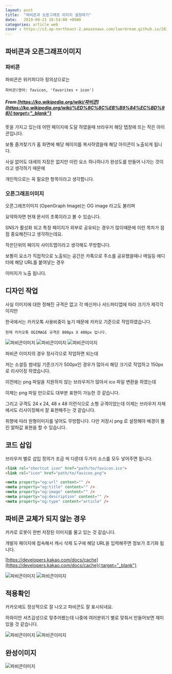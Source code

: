 ```yaml
---
layout: post
title:  "파비콘과 오픈그래프 이미지 설정하기"
date:   2019-09-21 16:54:00 +0900
categories: article web
cover : https://s3.ap-northeast-2.amazonaws.com/laerdream.github.io/2019-09-21/2019-09-21-favicon6.png
---
```


## 파비콘과 오픈그래프이미지

### 파비콘
파비콘은 위키피디아 정의상으로는

`파비콘(영어: favicon, 'favorites + icon')`
##### From [https://ko.wikipedia.org/wiki/파비콘](https://ko.wikipedia.org/wiki/%ED%8C%8C%EB%B9%84%EC%BD%98){:target="_blank"}


뜻을 가지고 있는데 어떤 페이지에 도달 하였을때 브라우저 해당 탭창에 뜨는 작은 아이콘입니다.

보통 즐겨찾기가 홈 화면에 해당 페이지를 복사하였을때 해당 아이콘이 노출되게 됩니다.

사실 없어도 대세의 지장은 없지만 이런 요소 하나하나가 완성도를 만들어 나가는 것이라고 생각하기 때문에

개인적으로는 꼭 필요한 항목이라고 생각합니다.

### 오픈그래프이미지

오픈그래프이미지 (OpenGraph Image)는 OG image 라고도 불리며

요약하자면 현재 문서의 초록이라고 볼 수 있습니다.

SNS가 활성화 되고 특정 페이지가 외부로 공유되는 경우가 많이때문에 이런 목차가 점점 중요해진다고 생각하는데요.

작은단위의 페이지 사이트맵이라고 생각해도 무방합니다.

보통이 요소가 직접적으로 노출되는 공간은 카톡으로 주소를 공유했을때나 메일등 에디터에 해당 URL를 붙여넣는 경우

이미지가 노출 됩니다.


## 디자인 작업

사실 이미지에 대한 정해진 규격은 없고 각 메신저나 서드파티앱에 따라 크기가 제각각이지만

한국에서는 카카오톡 사용비중이 높기 때문에 카카오 기준으로 작업하였습니다.

`현재 카카오톡 OGIMAGE 규격은 800px X 400px 입니다.`


![파비콘이미지](https://s3.ap-northeast-2.amazonaws.com/laerdream.github.io/2019-09-21/2019-09-21-favicon1.png)
![파비콘이미지](https://s3.ap-northeast-2.amazonaws.com/laerdream.github.io/2019-09-21/2019-09-21-favicon2.png)
![파비콘이미지](https://s3.ap-northeast-2.amazonaws.com/laerdream.github.io/2019-09-21/2019-09-21-favicon3.png)

파비콘 이미지의 경우 정사각으로 작업하면 되는데

저는 소셜등 썸네일 기준크기가 500px인 경우가 많아서 해당 크기로 작업하고 150px로 리사이징 하였습니다.

이전에는 png 파일을 지원하지 않는 브라우저가 많아서 ico 파일 변환을 하였는데

이제는 png 파일 만으로도 대부분 표현이 가능한 것 같습니다.

그리고 규격도 24 x 24, 48 x 48 이런식으로 소형 규격이었는데 이제는 브라우저 자체에서도 리사이징해서 잘 표현해주는 것 같습니다.

취향에 따라 원형이미지를 넣어도 무방합니다. 다만 저장시 png 로 설정해야 배경이 뚤린 알파값 표현을 할 수 있습니다.

## 코드 삽입

브라우저 별로 삽입 정의가 조금 씩 다른데 두가지 소스를 모두 넣어주면 됩니다.

```html
<link rel="shortcut icon" href="path/to/favicon.ico">
<link rel="icon" href="path/to/favicon.png">
```

```html
<meta property="og:url" content="" />
<meta property="og:title" content="" />
<meta property="og:image" content="" /> 
<meta property="og:description" content="" />
<meta property="og:type" content="article" />
```

## 파비콘 교체가 되지 않는 경우

카카로 로봇이 한번 저장된 이미지를 물고 있는 것 같습니다.

개발자 페이지에 접속해서 캐시 삭제 도구에 해당 URL을 입력해주면 정보가 초기화 됩니다.

[https://developers.kakao.com/docs/cache](https://developers.kakao.com/docs/cache){:target="_blank"}

![파비콘이미지](https://s3.ap-northeast-2.amazonaws.com/laerdream.github.io/2019-09-21/2019-09-21-favicon4.png)
![파비콘이미지](https://s3.ap-northeast-2.amazonaws.com/laerdream.github.io/2019-09-21/2019-09-21-favicon5.png)

## 적용확인

카카오에도 정상적으로 잘 나오고 파비콘도 잘 표시되네요.

하와이안 셔츠감성으로 맞추어봤는데 나중에 여러분위기 별로 맞춰서 만들어보면 재미있을 것 같습니다.

![파비콘이미지](https://s3.ap-northeast-2.amazonaws.com/laerdream.github.io/2019-09-21/2019-09-21-favicon6.png)
![파비콘이미지](https://s3.ap-northeast-2.amazonaws.com/laerdream.github.io/2019-09-21/2019-09-21-favicon8.png)

## 완성이미지

![파비콘이미지](https://s3.ap-northeast-2.amazonaws.com/laerdream.github.io/2019-09-21/2019-09-21-favicon7.png)